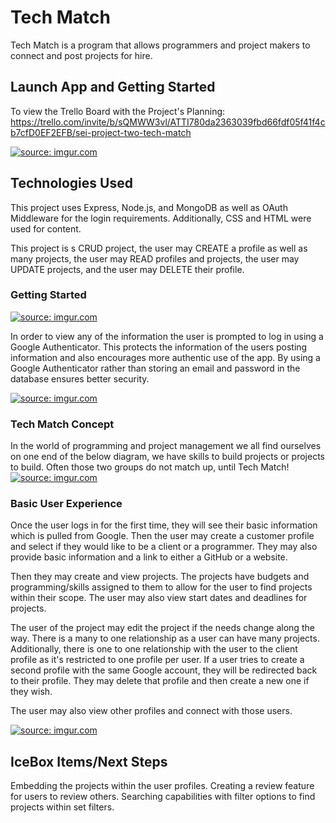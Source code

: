 # Tech Match




Tech Match is a program that allows programmers and project makers to connect and post projects for hire. 


## Launch App and Getting Started



To view the Trello Board with the Project's Planning: https://trello.com/invite/b/sQMWW3vl/ATTI780da2363039fbd66fdf05f41f4cb7cfD0EF2EFB/sei-project-two-tech-match


<a href="https://imgur.com/2GX6N23"><img src="https://i.imgur.com/2GX6N23l.png" title="source: imgur.com" /></a>




## Technologies Used


This project uses Express, Node.js, and MongoDB as well as OAuth Middleware for the login requirements. Additionally, CSS and HTML were used for content.


This project is s CRUD project, the user may CREATE a profile as well as many projects, the user may READ profiles and projects, the user may UPDATE projects, and the user may DELETE their profile.




### Getting Started


<a href="https://imgur.com/jKCDpbj"><img src="https://i.imgur.com/jKCDpbjl.png" title="source: imgur.com" /></a>


In order to view any of the information the user is prompted to log in using a Google Authenticator. This protects the information of the users posting information and also encourages more authentic use of the app. By using a Google Authenticator rather than storing an email and password in the database ensures better security.


<a href="https://imgur.com/l4ogacC"><img src="https://i.imgur.com/l4ogacCl.png" title="source: imgur.com" /></a>


### Tech Match Concept
In the world of programming and project management we all find ourselves on one end of the below diagram, we have skills to build projects or projects to build. Often those two groups do not match up, until Tech Match!
<a href="https://imgur.com/SeunRy6"><img src="https://i.imgur.com/SeunRy6l.png" title="source: imgur.com" /></a>


### Basic User Experience


Once the user logs in for the first time, they will see their basic information which is pulled from Google. Then the user may create a customer profile and select if they would like to be a client or a programmer. They may also provide basic information and a link to either a GitHub or a website.


Then they may create and view projects. The projects have budgets and programming/skills assigned to them to allow for the user to find projects within their scope. The user may also view start dates and deadlines for projects.


The user of the project may edit the project if the needs change along the way. There is a many to one relationship as a user can have many projects. Additionally, there is one to one relationship with the user to the client profile as it's restricted to one profile per user. If a user tries to create a second profile with the same Google account, they will be redirected back to their profile. They may delete that profile and then create a new one if they wish.


The user may also view other profiles and connect with those users.


<a href="https://imgur.com/i6RizUr"><img src="https://i.imgur.com/i6RizUrl.png" title="source: imgur.com" /></a>


## IceBox Items/Next Steps


Embedding the projects within the user profiles.
Creating a review feature for users to review others.
Searching capabilities with filter options to find projects within set filters.

